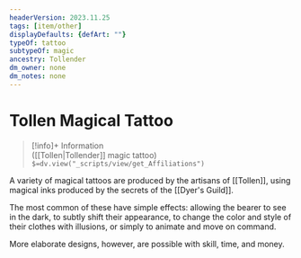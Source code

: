 ```yaml
---
headerVersion: 2023.11.25
tags: [item/other]
displayDefaults: {defArt: ""}
typeOf: tattoo
subtypeOf: magic
ancestry: Tollender
dm_owner: none
dm_notes: none
---
```

# Tollen Magical Tattoo
>[!info]+ Information  
> ([[Tollen|Tollender]] magic tattoo)  
> `$=dv.view("_scripts/view/get_Affiliations")`

A variety of magical tattoos are produced by the artisans of [[Tollen]], using magical inks produced by the secrets of the [[Dyer's Guild]]. 

The most common of these have simple effects: allowing the bearer to see in the dark, to subtly shift their appearance, to change the color and style of their clothes with illusions, or simply to animate and move on command. 

More elaborate designs, however, are possible with skill, time, and money. 